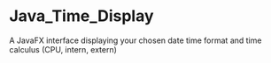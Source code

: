 # Java_Time_Display
A JavaFX interface displaying your chosen date time format and time calculus (CPU, intern, extern)
